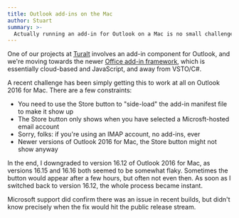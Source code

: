 ```yaml
---
title: Outlook add-ins on the Mac
author: Stuart
summary: >-
  Actually running an add-in for Outlook on a Mac is no small challenge
---
```


One of our projects at [Turalt](https://turalt.com) involves an add-in component for Outlook, 
and we're moving towards the newer [Office add-in framework](https://docs.microsoft.com/en-us/office/dev/add-ins/overview/office-add-ins), 
which is essentially cloud-based and JavaScript, and away from VSTO/C#.

A recent challenge has been simply getting this to work at all on Outlook 2016 for Mac. There are a 
few constraints:

 * You need to use the Store button to "side-load" the add-in manifest file to make it show up
 * The Store button only shows when you have selected a Microsft-hosted email account
 * Sorry, folks: if you're using an IMAP account, no add-ins, ever
 * Newer versions of Outlook 2016 for Mac, the Store button might not show anyway

In the end, I downgraded to version 16.12 of Outlook 2016 for Mac, as versions 16.15 and 16.16 both
seemed to be somewhat flaky. Sometimes the button would appear after a few hours, but often not 
even then. As soon as I switched back to version 16.12, the whole process became instant. 

Microsoft support did confirm there was an issue in recent builds, but didn't know precisely 
when the fix would hit the public release stream.

